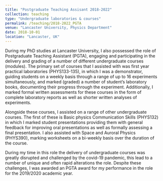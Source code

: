 ```yaml
---
title: "Postgraduate Teaching Assisant 2018-2022"
collection: teaching
type: "Undergraduate laboratories & courses"
permalink: /teaching/2018-2022_PGTA
venue: "Lancaster University, Physics Department"
date: 2018-10-01
location: "Lancaster, UK"
---
```


During my PhD studies at Lancaster University, I also possessed the role of Postgraduate Teaching Assistant (PGTA), engaging and participating in the delivery and grading of a number of different undergraduate courses (modules). The primary set of courses that I assisted with was first year practical laboratories (PHYS133-135), in which I was a demonstrator, guiding students on a weekly basis through a range of up to 16 experiments simultaneously, and marked (graded) a number of student’s laboratory books, documenting their progress through the experiment. Additionally, I marked formal written assessments for these courses in the form of complete laboratory reports as well as shorter written analyses of experiments.

Alongside these courses, I assisted on a range of other undergraduate courses. The first of these is Basic physics Communication Skills (PHYS132) in which I marked student presentations providing them with general feedback for improving oral presentations as well as formally assessing a final presentation. I also assisted with Space and Auroral Physics (PHYS390), marking worksheets on a bi-weekly basis over the duration of the course.

During my time in this role the delivery of undergraduate courses was greatly disrupted and challenged by the covid-19 pandemic, this lead to a number of unique and often rapid alterations the role. Despite these challenges, I was awarded an PGTA award for my performance in the role for the 2019/2020 academic year.
